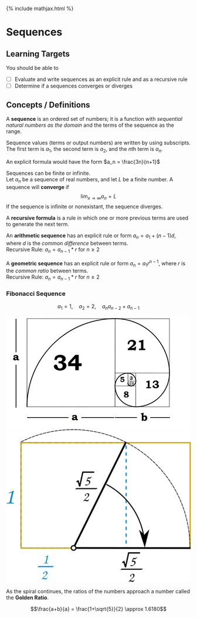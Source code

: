 {% include mathjax.html %}

# Sequences

## Learning Targets

You should be able to
- [ ] Evaluate and write sequences as an explicit rule and as a recursive rule
- [ ] Determine if a sequences converges or diverges

## Concepts / Definitions

A **sequence** is an ordered set of numbers; it is a function with *sequential natural numbers as the domain* and the terms of the sequence as the range.

Sequence values (terms or output numbers) are written by using subscripts. The first term is $a_1$, the second term is $a_2$, and the $n$th term is $a_n$.

An explicit formula would have the form $a_n = \frac{3n}{n+1}$

Sequences can be finite or infinite.\
Let $a_n$ be a sequence of real numbers, and let $L$ be a finite number. A sequence will **converge** if
$$\lim_{x \to \infty} a_n = L$$
If the sequence is infinite or nonexistant, the sequence diverges.

A **recursive formula** is a rule in which one or more previous terms are used to generate the next term.

An **arithmetic sequence** has an explicit rule or form $a_n = a_1 + (n-1)d$, where $d$ is the *common difference* between terms.\
Recursive Rule: $a_n = a_{n-1} * r$ for $n \geq 2$

A **geometric sequence** has an explicit rule or form $a_n = a_1 r^{n-1}$, where $r$ is the *common ratio* between terms.\
Recursive Rule: $a_n = a_{n-1} * r$ for $n \geq 2$

### Fibonacci Sequence

$$ a_1 = 1, \quad a_2 = 2, \quad a_n a_{n-2} + a_{n-1}$$

![Fibonacci Sequence](assets/sequences_1.jpg)
![Golden Ratio](assets/sequences_2.svg)

As the spiral continues, the ratios of the numbers approach a number called the **Golden Ratio**.

$$\frac{a+b}{a} = \frac{1+\sqrt{5}}{2} \approx 1.6180$$
